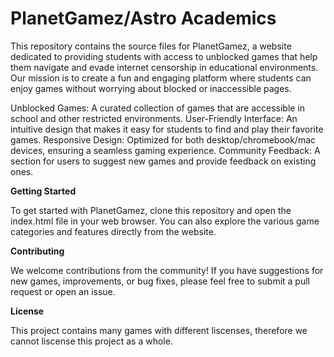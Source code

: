 # PlanetGamez/Astro Academics
This repository contains the source files for PlanetGamez, a website dedicated to providing students with access to unblocked games that help them navigate and evade internet censorship in educational environments. Our mission is to create a fun and engaging platform where students can enjoy games without worrying about blocked or inaccessible pages.

Unblocked Games: A curated collection of games that are accessible in school and other restricted environments.
User-Friendly Interface: An intuitive design that makes it easy for students to find and play their favorite games.
Responsive Design: Optimized for both desktop/chromebook/mac devices, ensuring a seamless gaming experience.
Community Feedback: A section for users to suggest new games and provide feedback on existing ones.

**Getting Started**

To get started with PlanetGamez, clone this repository and open the index.html file in your web browser. You can also explore the various game categories and features directly from the website.

**Contributing**

We welcome contributions from the community! If you have suggestions for new games, improvements, or bug fixes, please feel free to submit a pull request or open an issue.

**License**

This project contains many games with different liscenses, therefore we cannot liscense this project as a whole.

